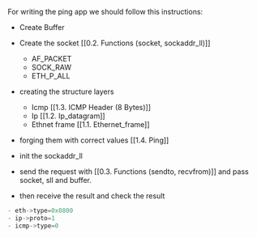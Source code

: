 For writing the ping app we should follow this instructions:

- Create Buffer

- Create the socket [[0.2. Functions (socket, sockaddr_ll)]]
	- AF_PACKET
	- SOCK_RAW
	- ETH_P_ALL

- creating the structure layers
	- Icmp [[1.3. ICMP Header (8 Bytes)]]
	- Ip [[1.2. Ip_datagram]]
	- Ethnet frame [[1.1. Ethernet_frame]]

- forging them with correct values [[1.4. Ping]]

- init the sockaddr_ll

- send the request with [[0.3. Functions (sendto, recvfrom)]] and pass socket, sll and buffer.

- then receive the result and check the result
```c
- eth->type=0x0800 
- ip->proto=1
- icmp->type=0
```